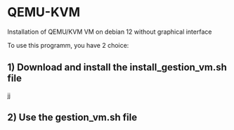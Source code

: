 # QEMU-KVM
Installation of QEMU/KVM VM on debian 12 without graphical interface

To use this programm, you have 2 choice: 

## 1) Download and install the install_gestion_vm.sh file ## 

 jj

## 2) Use the gestion_vm.sh file ##
